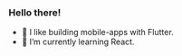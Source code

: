### Hello there!



- 🔭 I like building mobile-apps with Flutter.
- 🌱 I’m currently learning React.

